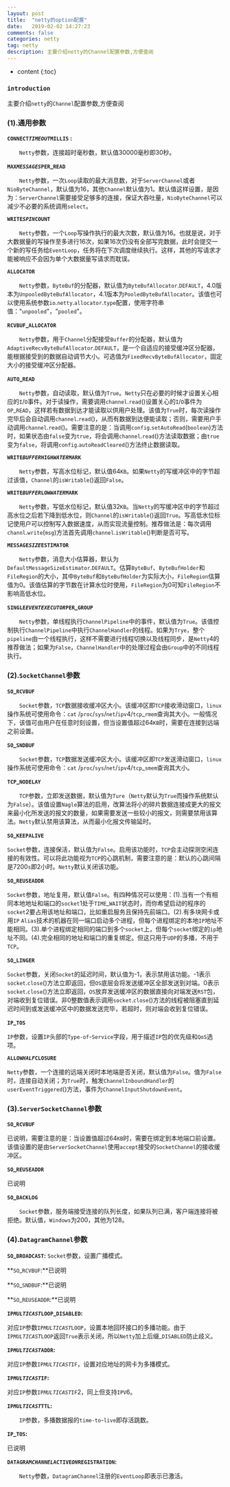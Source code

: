 ```yaml
---
layout: post
title:  "netty的option配置"
date:   2019-02-02 14:27:23
comments: false
categories: netty
tag: netty
description: 主要介绍netty的Channel配置参数,方便查阅                                                        
---
```

* content
{:toc}
### `introduction`

主要介绍`netty`的`Channel`配置参数,方便查阅

### (1).通用参数


**`CONNECT`_`TIMEOUT`_`MILLIS` :**

  `Netty`参数，连接超时毫秒数，默认值30000毫秒即30秒。

**`MAX`_`MESSAGES`_`PER`_`READ`**

  `Netty`参数，一次`Loop`读取的最大消息数，对于`ServerChannel`或者`NioByteChannel`，默认值为16，其他`Channel`默认值为1。默认值这样设置，是因为：`ServerChannel`需要接受足够多的连接，保证大吞吐量，`NioByteChannel`可以减少不必要的系统调用`select`。

**`WRITE`_`SPIN`_`COUNT`**

  `Netty`参数，一个`Loop`写操作执行的最大次数，默认值为16。也就是说，对于大数据量的写操作至多进行16次，如果16次仍没有全部写完数据，此时会提交一个新的写任务给`EventLoop`，任务将在下次调度继续执行。这样，其他的写请求才能被响应不会因为单个大数据量写请求而耽误。

**`ALLOCATOR`**

  `Netty`参数，`ByteBuf`的分配器，默认值为`ByteBufAllocator`.`DEFAULT`，4.0版本为`UnpooledByteBufAllocator`，4.1版本为`PooledByteBufAllocator`。该值也可以使用系统参数`io`.`netty`.`allocator`.`type`配置，使用字符串值："`unpooled`"，"`pooled`"。

**`RCVBUF`_`ALLOCATOR`**

  `Netty`参数，用于`Channel`分配接受`Buffer`的分配器，默认值为`AdaptiveRecvByteBufAllocator`.`DEFAULT`，是一个自适应的接受缓冲区分配器，能根据接受到的数据自动调节大小。可选值为`FixedRecvByteBufAllocator`，固定大小的接受缓冲区分配器。

**`AUTO`_`READ`**

  `Netty`参数，自动读取，默认值为`True`。`Netty`只在必要的时候才设置关心相应的`I`/`O`事件。对于读操作，需要调用`channel`.`read`()设置关心的`I`/`O`事件为`OP`_`READ`，这样若有数据到达才能读取以供用户处理。该值为`True`时，每次读操作完毕后会自动调用`channel`.`read`()，从而有数据到达便能读取；否则，需要用户手动调用`channel`.`read`()。需要注意的是：当调用`config`.`setAutoRead`(`boolean`)方法时，如果状态由`false`变为`true`，将会调用`channel`.`read`()方法读取数据；由`true`变为`false`，将调用`config`.`autoReadCleared`()方法终止数据读取。

**`WRITE`_`BUFFER`_`HIGH`_`WATER`_`MARK`**

  `Netty`参数，写高水位标记，默认值64`KB`。如果`Netty`的写缓冲区中的字节超过该值，`Channel`的`isWritable`()返回`False`。

**`WRITE`_`BUFFER`_`LOW`_`WATER`_`MARK`**

  `Netty`参数，写低水位标记，默认值32`KB`。当`Netty`的写缓冲区中的字节超过高水位之后若下降到低水位，则`Channel`的`isWritable`()返回`True`。写高低水位标记使用户可以控制写入数据速度，从而实现流量控制。推荐做法是：每次调用`channl`.`write`(`msg`)方法首先调用`channel`.`isWritable`()判断是否可写。

**`MESSAGE`_`SIZE`_`ESTIMATOR`**

  `Netty`参数，消息大小估算器，默认为`DefaultMessageSizeEstimator`.`DEFAULT`。估算`ByteBuf`、`ByteBufHolder`和`FileRegion`的大小，其中`ByteBuf`和`ByteBufHolder`为实际大小，`FileRegion`估算值为0。该值估算的字节数在计算水位时使用，`FileRegion`为0可知`FileRegion`不影响高低水位。

**`SINGLE`_`EVENTEXECUTOR`_`PER`_`GROUP`**

  `Netty`参数，单线程执行`ChannelPipeline`中的事件，默认值为`True`。该值控制执行`ChannelPipeline`中执行`ChannelHandler`的线程。如果为`Trye`，整个`pipeline`由一个线程执行，这样不需要进行线程切换以及线程同步，是`Netty`4的推荐做法；如果为`False`，`ChannelHandler`中的处理过程会由`Group`中的不同线程执行。



### (2).`SocketChannel`参数



**`SO`_`RCVBUF`**

  `Socket`参数，`TCP`数据接收缓冲区大小。该缓冲区即`TCP`接收滑动窗口，`linux`操作系统可使用命令：`cat` /`proc`/`sys`/`net`/`ipv`4/`tcp`_`rmem`查询其大小。一般情况下，该值可由用户在任意时刻设置，但当设置值超过64`KB`时，需要在连接到远端之前设置。

**`SO`_`SNDBUF`**

  `Socket`参数，`TCP`数据发送缓冲区大小。该缓冲区即`TCP`发送滑动窗口，`linux`操作系统可使用命令：`cat` /`proc`/`sys`/`net`/`ipv`4/`tcp`_`smem`查询其大小。

**`TCP`_`NODELAY`**

  `TCP`参数，立即发送数据，默认值为`Ture`（`Netty`默认为`True`而操作系统默认为`False`）。该值设置`Nagle`算法的启用，改算法将小的碎片数据连接成更大的报文来最小化所发送的报文的数量，如果需要发送一些较小的报文，则需要禁用该算法。`Netty`默认禁用该算法，从而最小化报文传输延时。

**`SO`_`KEEPALIVE`**

  `Socket`参数，连接保活，默认值为`False`。启用该功能时，`TCP`会主动探测空闲连接的有效性。可以将此功能视为`TCP`的心跳机制，需要注意的是：默认的心跳间隔是7200`s`即2小时。`Netty`默认关闭该功能。

**`SO`_`REUSEADDR`**

  `Socket`参数，地址复用，默认值`False`。有四种情况可以使用：(1).当有一个有相同本地地址和端口的`socket`1处于`TIME`_`WAIT`状态时，而你希望启动的程序的`socket`2要占用该地址和端口，比如重启服务且保持先前端口。(2).有多块网卡或用`IP` `Alias`技术的机器在同一端口启动多个进程，但每个进程绑定的本地`IP`地址不能相同。(3).单个进程绑定相同的端口到多个`socket`上，但每个`socket`绑定的`ip`地址不同。(4).完全相同的地址和端口的重复绑定。但这只用于`UDP`的多播，不用于`TCP`。

**`SO`_`LINGER`**

  `Socket`参数，关闭`Socket`的延迟时间，默认值为-1，表示禁用该功能。-1表示`socket`.`close`()方法立即返回，但`OS`底层会将发送缓冲区全部发送到对端。0表示`socket`.`close`()方法立即返回，`OS`放弃发送缓冲区的数据直接向对端发送`RST`包，对端收到复位错误。非0整数值表示调用`socket`.`close`()方法的线程被阻塞直到延迟时间到或发送缓冲区中的数据发送完毕，若超时，则对端会收到复位错误。

**`IP`_`TOS`**

  `IP`参数，设置`IP`头部的`Type-of`-`Service`字段，用于描述`IP`包的优先级和`QoS`选项。

**`ALLOW`_`HALF`_`CLOSURE`**

  `Netty`参数，一个连接的远端关闭时本地端是否关闭，默认值为`False`。值为`False`时，连接自动关闭；为`True`时，触发`ChannelInboundHandler`的`userEventTriggered`()方法，事件为`ChannelInputShutdownEvent`。



### (3).`ServerSocketChannel`参数



**`SO`_`RCVBUF`**

  已说明，需要注意的是：当设置值超过64`KB`时，需要在绑定到本地端口前设置。该值设置的是由`ServerSocketChannel`使用`accept`接受的`SocketChannel`的接收缓冲区。
  
**`SO`_`REUSEADDR`**

  已说明
  
**`SO`_`BACKLOG`**

  `Socket`参数，服务端接受连接的队列长度，如果队列已满，客户端连接将被拒绝。默认值，`Windows`为200，其他为128。



### (4).`DatagramChannel`参数



**`SO`_`BROADCAST`:** `Socket`参数，设置广播模式。

**`SO`_`RCVBUF`:**已说明

**`SO`_`SNDBUF`:**已说明

**`SO`_`REUSEADDR`:**已说明

**`IP`_`MULTICAST`_`LOOP`_`DISABLED`:**

  对应`IP`参数`IP`_`MULTICAST`_`LOOP`，设置本地回环接口的多播功能。由于`IP`_`MULTICAST`_`LOOP`返回`True`表示关闭，所以`Netty`加上后缀_`DISABLED`防止歧义。

**`IP`_`MULTICAST`_`ADDR`:**

  对应`IP`参数`IP`_`MULTICAST`_`IF`，设置对应地址的网卡为多播模式。

**`IP`_`MULTICAST`_`IF`:**

  对应`IP`参数`IP`_`MULTICAST`_`IF`2，同上但支持`IPV`6。

**`IP`_`MULTICAST`_`TTL`:**

  `IP`参数，多播数据报的`time-to`-`live`即存活跳数。

**`IP`_`TOS`:**

  已说明

**`DATAGRAM`_`CHANNEL`_`ACTIVE`_`ON`_`REGISTRATION`:**

  `Netty`参数，`DatagramChannel`注册的`EventLoop`即表示已激活。
